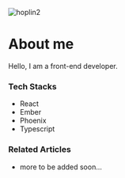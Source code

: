 ![hoplin2](https://user-images.githubusercontent.com/24693481/115010313-8900e480-9ead-11eb-9e64-697a2ebf925b.gif)

<h1 style="border: none">About me</h1>

Hello, I am a front-end developer.

### Tech Stacks

- React
- Ember
- Phoenix
- Typescript

### Related Articles

- more to be added soon...
